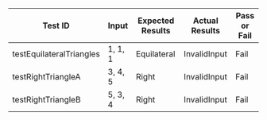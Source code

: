 |Test ID                  | Input              |  Expected Results        |  Actual Results        | Pass or Fail  |
|-------------------------|--------------------|--------------------------|------------------------|---------------|
|testEquilateralTriangles |1, 1, 1             | Equilateral              | InvalidInput           | Fail          |
|testRightTriangleA       |3, 4, 5             | Right                    | InvalidInput           | Fail          |
|testRightTriangleB       |5, 3, 4             | Right                    | InvalidInput           | Fail          |
